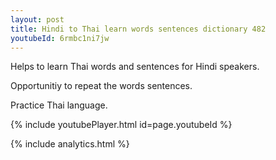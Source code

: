 ```yaml
---
layout: post
title: Hindi to Thai learn words sentences dictionary 482 
youtubeId: 6rmbc1ni7jw
---
```

 
 
Helps to learn Thai words and sentences for Hindi speakers.

Opportunitiy to repeat the words sentences. 

Practice Thai language. 
 
{% include youtubePlayer.html id=page.youtubeId %}
 
 
{% include analytics.html %}